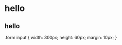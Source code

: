 <div>
  <h1>hello</h1>
  <h2>hello</h2>
</div>

.form input {
 width: 300px;
 height: 60px;
 margin: 10px;
 }


